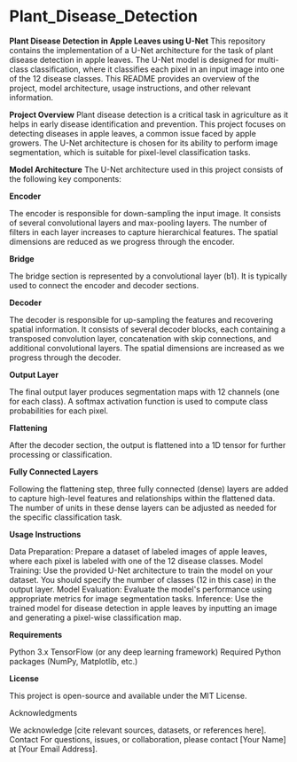 # Plant_Disease_Detection
**Plant Disease Detection in Apple Leaves using U-Net**
This repository contains the implementation of a U-Net architecture for the task of plant disease detection in apple leaves. The U-Net model is designed for multi-class classification, where it classifies each pixel in an input image into one of the 12 disease classes. This README provides an overview of the project, model architecture, usage instructions, and other relevant information.

**Project Overview**
Plant disease detection is a critical task in agriculture as it helps in early disease identification and prevention. This project focuses on detecting diseases in apple leaves, a common issue faced by apple growers. The U-Net architecture is chosen for its ability to perform image segmentation, which is suitable for pixel-level classification tasks.

**Model Architecture**
The U-Net architecture used in this project consists of the following key components:

**Encoder**

The encoder is responsible for down-sampling the input image.
It consists of several convolutional layers and max-pooling layers.
The number of filters in each layer increases to capture hierarchical features.
The spatial dimensions are reduced as we progress through the encoder.

**Bridge**

The bridge section is represented by a convolutional layer (b1).
It is typically used to connect the encoder and decoder sections.

**Decoder**

The decoder is responsible for up-sampling the features and recovering spatial information.
It consists of several decoder blocks, each containing a transposed convolution layer, concatenation with skip connections, and additional convolutional layers.
The spatial dimensions are increased as we progress through the decoder.

**Output Layer**

The final output layer produces segmentation maps with 12 channels (one for each class).
A softmax activation function is used to compute class probabilities for each pixel.

**Flattening**

After the decoder section, the output is flattened into a 1D tensor for further processing or classification.

**Fully Connected Layers**

Following the flattening step, three fully connected (dense) layers are added to capture high-level features and relationships within the flattened data.
The number of units in these dense layers can be adjusted as needed for the specific classification task.

**Usage Instructions**

Data Preparation: Prepare a dataset of labeled images of apple leaves, where each pixel is labeled with one of the 12 disease classes.
Model Training: Use the provided U-Net architecture to train the model on your dataset. You should specify the number of classes (12 in this case) in the output layer.
Model Evaluation: Evaluate the model's performance using appropriate metrics for image segmentation tasks.
Inference: Use the trained model for disease detection in apple leaves by inputting an image and generating a pixel-wise classification map.

**Requirements**

Python 3.x
TensorFlow (or any deep learning framework)
Required Python packages (NumPy, Matplotlib, etc.)

**License**

This project is open-source and available under the MIT License.

Acknowledgments

We acknowledge [cite relevant sources, datasets, or references here].
Contact
For questions, issues, or collaboration, please contact [Your Name] at [Your Email Address].
